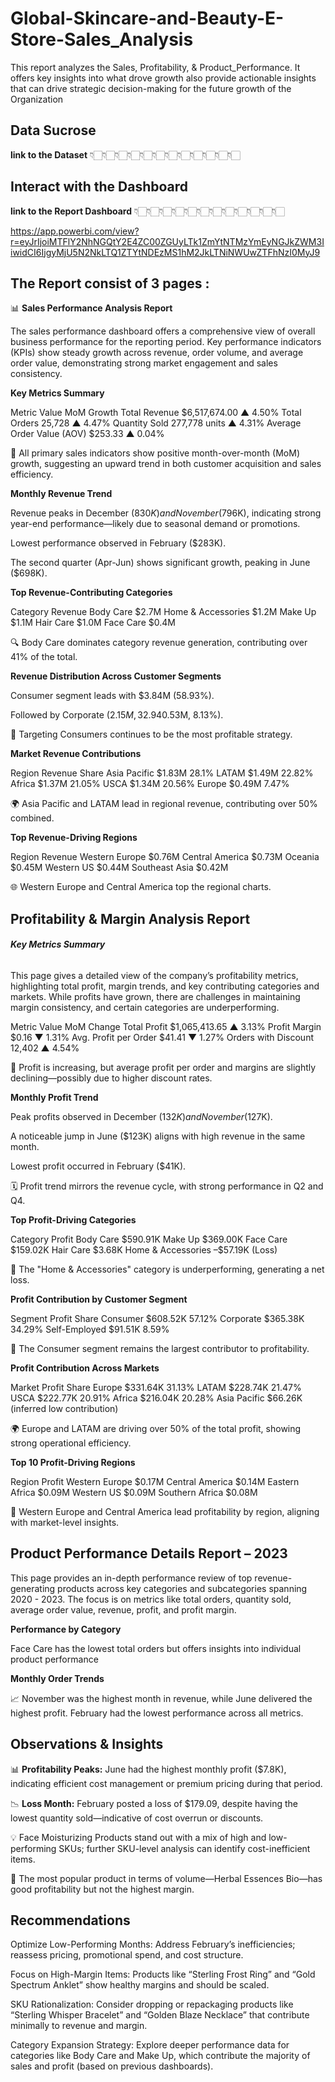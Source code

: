 # Global-Skincare-and-Beauty-E-Store-Sales_Analysis
This report analyzes the Sales, Profitability, & Product_Performance. It offers key insights into what drove growth also provide actionable insights that can drive strategic decision-making for the future growth of the Organization 

## Data Sucrose 

__link to the Dataset__ 
👇🏻👇🏻👇🏻👇🏻👇🏻👇🏻👇🏻👇🏻👇🏻👇🏻👇🏻👇🏻

## Interact with the Dashboard 
__link to the Report Dashboard__ 
👇🏻👇🏻👇🏻👇🏻👇🏻👇🏻👇🏻👇🏻👇🏻👇🏻👇🏻👇🏻 

 https://app.powerbi.com/view?r=eyJrIjoiMTFlY2NhNGQtY2E4ZC00ZGUyLTk1ZmYtNTMzYmEyNGJkZWM3IiwidCI6IjgyMjU5N2NkLTQ1ZTYtNDEzMS1hM2JkLTNiNWUwZTFhNzI0MyJ9


## __The Report consist of 3 pages :__
📊 __Sales Performance Analysis Report__  

The sales performance dashboard offers a comprehensive view of overall business performance for the reporting period. Key performance indicators (KPIs) show steady growth across revenue, order volume, and average order value, demonstrating strong market engagement and sales consistency.   

 __Key Metrics Summary__

Metric	Value	MoM Growth
Total Revenue	$6,517,674.00	▲ 4.50%
Total Orders	25,728	▲ 4.47%
Quantity Sold	277,778 units	▲ 4.31%
Average Order Value (AOV)	$253.33	▲ 0.04%

📌 All primary sales indicators show positive month-over-month (MoM) growth, suggesting an upward trend in both customer acquisition and sales efficiency.


__Monthly Revenue Trend__

Revenue peaks in December ($830K) and November ($796K), indicating strong year-end performance—likely due to seasonal demand or promotions.

Lowest performance observed in February ($283K).

The second quarter (Apr-Jun) shows significant growth, peaking in June ($698K).


__Top Revenue-Contributing Categories__

Category	Revenue
Body Care	$2.7M
Home & Accessories	$1.2M
Make Up	$1.1M
Hair Care	$1.0M
Face Care	$0.4M

🔍 Body Care dominates category revenue generation, contributing over 41% of the total.

__Revenue Distribution Across Customer Segments__

Consumer segment leads with $3.84M (58.93%).

Followed by Corporate ($2.15M, 32.94%) and Self-Employed ($0.53M, 8.13%).

👥 Targeting Consumers continues to be the most profitable strategy.


__Market Revenue Contributions__

Region	Revenue	Share
Asia Pacific	$1.83M	28.1%
LATAM	$1.49M	22.82%
Africa	$1.37M	21.05%
USCA	$1.34M	20.56%
Europe	$0.49M	7.47%

🌍 Asia Pacific and LATAM lead in regional revenue, contributing over 50% combined.


__Top Revenue-Driving Regions__

Region	Revenue
Western Europe	$0.76M
Central America	$0.73M
Oceania	$0.45M
Western US	$0.44M
Southeast Asia	$0.42M

🌐 Western Europe and Central America top the regional charts.

## __Profitability & Margin Analysis Report__


######  __Key Metrics Summary__
This page gives a detailed view of the company’s profitability metrics, highlighting total profit, margin trends, and key contributing categories and markets. While profits have grown, there are challenges in maintaining margin consistency, and certain categories are underperforming.

Metric	Value	MoM Change
Total Profit	$1,065,413.65	▲ 3.13%
Profit Margin	$0.16	▼ 1.31%
Avg. Profit per Order	$41.41	▼ 1.27%
Orders with Discount	12,402	▲ 4.54%


📌 Profit is increasing, but average profit per order and margins are slightly declining—possibly due to higher discount rates.


__Monthly Profit Trend__


Peak profits observed in December ($132K) and November ($127K).

A noticeable jump in June ($123K) aligns with high revenue in the same month.

Lowest profit occurred in February ($41K).

🗓️ Profit trend mirrors the revenue cycle, with strong performance in Q2 and Q4.

 __Top Profit-Driving Categories__


Category	Profit
Body Care	$590.91K
Make Up	$369.00K
Face Care	$159.02K
Hair Care	$3.68K
Home & Accessories	–$57.19K (Loss)

🚩 The "Home & Accessories" category is underperforming, generating a net loss.

__Profit Contribution by Customer Segment__


Segment	Profit	Share
Consumer	$608.52K	57.12%
Corporate	$365.38K	34.29%
Self-Employed	$91.51K	8.59%

👥 The Consumer segment remains the largest contributor to profitability.

__Profit Contribution Across Markets__


Market	Profit	Share
Europe	$331.64K	31.13%
LATAM	$228.74K	21.47%
USCA	$222.77K	20.91%
Africa	$216.04K	20.28%
Asia Pacific	$66.26K (inferred low contribution)	

🌍 Europe and LATAM are driving over 50% of the total profit, showing strong operational efficiency.

__Top 10 Profit-Driving Regions__


Region	Profit
Western Europe	$0.17M
Central America	$0.14M
Eastern Africa	$0.09M
Western US	$0.09M
Southern Africa	$0.08M

📌 Western Europe and Central America lead profitability by region, aligning with market-level insights.


 ## Product Performance Details Report – 2023

This page provides an in-depth performance review of top revenue-generating products across key categories and subcategories spanning 2020 - 2023. The focus is on metrics like total orders, quantity sold, average order value, revenue, profit, and profit margin.

__Performance by Category__

Face Care has the lowest total orders but offers insights into individual product performance

__Monthly Order Trends__

📈 November was the highest month in revenue, while June delivered the highest profit. February had the lowest performance across all metrics.


 ## __Observations & Insights__

📊 __Profitability Peaks:__ June had the highest monthly profit ($7.8K), indicating efficient cost management or premium pricing during that period.

📉 __Loss Month:__ February posted a loss of $179.09, despite having the lowest quantity sold—indicative of cost overrun or discounts.

💡 Face Moisturizing Products stand out with a mix of high and low-performing SKUs; further SKU-level analysis can identify cost-inefficient items.

📌 The most popular product in terms of volume—Herbal Essences Bio—has good profitability but not the highest margin.


## Recommendations
Optimize Low-Performing Months: Address February’s inefficiencies; reassess pricing, promotional spend, and cost structure.

Focus on High-Margin Items: Products like “Sterling Frost Ring” and “Gold Spectrum Anklet” show healthy margins and should be scaled.

SKU Rationalization: Consider dropping or repackaging products like “Sterling Whisper Bracelet” and “Golden Blaze Necklace” that contribute minimally to revenue and margin.

Category Expansion Strategy: Explore deeper performance data for categories like Body Care and Make Up, which contribute the majority of sales and profit (based on previous dashboards).
